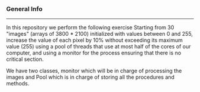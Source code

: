 ### General Info
***
In this repository we perform the following exercise Starting from 30 "images" (arrays of 3800 * 2100) initialized with values ​​between 0 and 255, increase the value of each pixel by 10% without exceeding its maximum value (255) using a pool of threads that use at most half of the cores of our computer, and using a monitor for the process ensuring that there is no critical section.

We have two classes, monitor which will be in charge of processing the images and Pool which is in charge of storing all the procedures and methods.

